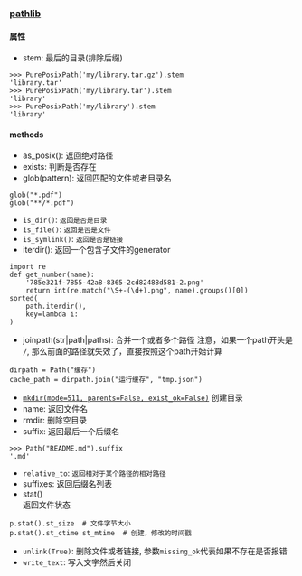### [pathlib](https://docs.python.org/3/library/pathlib.html)

#### 属性
* stem: 最后的目录(排除后缀)
```
>>> PurePosixPath('my/library.tar.gz').stem
'library.tar'
>>> PurePosixPath('my/library.tar').stem
'library'
>>> PurePosixPath('my/library').stem
'library'
```

#### methods
* as_posix(): 返回绝对路径
* exists: 判断是否存在
* glob(pattern): 返回匹配的文件或者目录名
```
glob("*.pdf")
glob("**/*.pdf")
```
* `is_dir()`: `返回是否是目录`
* `is_file()`: `返回是否是文件`
* `is_symlink()`: `返回是否是链接`
* iterdir(): 返回一个包含子文件的generator
```
import re
def get_number(name):
    '785e321f-7855-42a8-8365-2cd82488d581-2.png'
    return int(re.match("\S+-(\d+).png", name).groups()[0])
sorted(
    path.iterdir(),
    key=lambda i: 
)
```
* joinpath(str|path|paths): 合并一个或者多个路径
注意，如果一个path开头是 `/`, 那么前面的路径就失效了，直接按照这个path开始计算  
```
dirpath = Path("缓存")
cache_path = dirpath.join("运行缓存", "tmp.json")
```
* [`mkdir(mode=511, parents=False, exist_ok=False)`](https://docs.python.org/3/library/pathlib.html#pathlib.Path.mkdir)
创建目录
* name: 返回文件名
* rmdir: 删除空目录
* suffix: 返回最后一个后缀名
```
>>> Path("README.md").suffix
'.md'
```
* `relative_to`: `返回相对于某个路径的相对路径`
* suffixes: 返回后缀名列表
* stat()  
返回文件状态
```
p.stat().st_size  # 文件字节大小
p.stat().st_ctime st_mtime  # 创建，修改的时间戳
```
* `unlink(True)`: 删除文件或者链接, 参数`missing_ok`代表如果不存在是否报错
* `write_text`: 写入文字然后关闭
